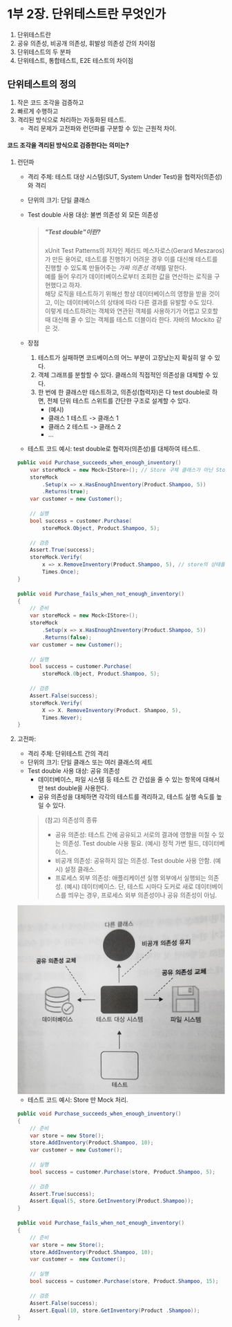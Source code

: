 # 1부 2장. 단위테스트란 무엇인가

1. 단위테스트란
2. 공유 의존성, 비공개 의존성, 휘발성 의존성 간의 차이점
3. 단위테스트의 두 분파
4. 단위테스트, 통합테스트, E2E 테스트의 차이점

## 단위테스트의 정의
1. 작은 코드 조각을 검증하고
2. 빠르게 수행하고
3. 격리된 방식으로 처리하는 자동화된 테스트.
    - 격리 문제가 고전파와 런던파를 구분할 수 있는 근원적 차이.

#### 코드 조각을 격리된 방식으로 검증한다는 의미는?
1. 런던파
    - 격리 주체: 테스트 대상 시스템(SUT, System Under Test)을 협력자(의존성)와 격리
    - 단위의 크기: 단일 클래스
    - Test double 사용 대상: 불변 의존성 외 모든 의존성
        > ##### "Test double"이란?   
        > xUnit Test Patterns의 저자인 제라드 메스자로스(Gerard Meszaros)가 만든 용어로, 테스트를 진행하기 어려운 경우 이를 대신해 테스트를 진행할 수 있도록 만들어주는 *가짜 의존성 객체*를 말한다.   
        > 예를 들어 우리가 데이터베이스로부터 조회한 값을 연산하는 로직을 구현했다고 하자.   
        > 해당 로직을 테스트하기 위해선 항상 데이터베이스의 영향을 받을 것이고, 이는 데이터베이스의 상태에 따라 다른 결과를 유발할 수도 있다.   
        > 이렇게 테스트하려는 객체와 연관된 객체를 사용하기가 어렵고 모호할 때 대신해 줄 수 있는 객체를 테스트 더블이라 한다.
        > 자바의 Mockito 같은 것.

    - 장점
      1. 테스트가 실패하면 코드베이스의 어느 부분이 고장났는지 확실히 알 수 있다.
      2. 객체 그래프를 분할할 수 있다. 클래스의 직접적인 의존성을 대체할 수 있다.
      3. 한 번에 한 클래스만 테스트하고, 의존성(협력자)은 다 test double로 하면, 전체 단위 테스트 스위트를 간단한 구조로 설계할 수 있다.
         - (예시)
         - 클래스 1 테스트 -> 클래스 1
         - 클래스 2 테스트 -> 클래스 2
         - ...

    - 테스트 코드 예시: test double로 협력자(의존성)를 대체하여 테스트.
    ```c#
    public void Purchase_succeeds_when_enough_inventory()
        var storeMock = new Mock<IStore>(); // Store 구체 클래스가 아닌 Store의 인터페이스 IStore로부터 Mock 생성. 구체 클래스에서 Mock 생성하는 것은 안티 패턴.
        storeMock
            .Setup(x => x.HasEnoughInventory(Product.Shampoo, 5))
            .Returns(true);
        var customer = new Customer();
        
        // 실행
        bool success = customer.Purchase(
            storeMock.Object, Product.Shampoo, 5);
        
        // 검증
        Assert.True(success);
        storeMock.Verify(
            x => x.RemoveInventory(Product.Shampoo, 5), // store의 상태를 확인하는 것이 아니라, customer과 store의 상호작용(메소드 호출 여부, 횟수)를 검증한다. 
            Times.Once);
    }

    public void Purchase_fails_when_not_enough_inventory()
    {
        // 준비
        var storeMock = new Mock<IStore>();
        storeMock
            .Setup(x => x.HasEnoughInventory(Product.Shampoo, 5))
            .Returns(false);
        var customer = new Customer();
        
        // 실행
        bool success = customer.Purchase(
            storeMock.0bject, Product.Shampoo, 5);
        
        // 검증
        Assert.False(success);
        storeMock.Verify(
            X => X. RemoveInventory(Product. Shampoo, 5),
            Times.Never);
    }
    ```


2. 고전파:
    - 격리 주체: 단위테스트 간의 격리
    - 단위의 크기: 단일 클래스 또는 여러 클래스의 세트
    - Test double 사용 대상: 공유 의존성
       - 데이터베이스, 파일 시스템 등 테스트 간 간섭을 줄 수 있는 항목에 대해서만 test double을 사용한다.   
       - 공유 의존성을 대체하면 각각의 테스트를 격리하고, 테스트 실행 속도를 높일 수 있다.
       > (참고) 의존성의 종류
       > - 공유 의존성: 테스트 간에 공유되고 서로의 결과에 영향을 미칠 수 있는 의존성. Test double 사용 필요. (예시) 정적 가변 필드, 데이터베이스.
       > - 비공개 의존성: 공유하지 않는 의존성. Test double 사용 안함. (예시) 설정 클래스.
       > - 프로세스 외부 의존성: 애플리케이션 실행 외부에서 실행되는 의존성. (예시) 데이터베이스. 단, 테스트 시마다 도커로 새로 데이터베이스를 띄우는 경우, 프로세스 외부 의존성이나 공유 의존성이 아님.
   
    <img src="../static/1-2_mock.jpeg" width=500>

    - 테스트 코드 예시: Store 만 Mock 처리.

    ```c#
    public void Purchase_succeeds_when_enough_inventory()
    {
        // 준비
        var store = new Store();
        store.AddInventory(Product.Shampoo, 10);
        var customer = new Customer();

        // 실행
        bool success = customer.Purchase(store, Product.Shampoo, 5);
        
        // 검증
        Assert.True(success);
        Assert.Equal(5, store.GetInventory(Product.Shampoo));
    }

    public void Purchase_fails_when_not_enough_inventory()
    {
        // 준비
        var store = new Store();
        store.AddInventory(Product.Shampoo, 10);
        var customer =  new Customer();

        // 실행
        bool success = customer.Purchase(store, Product.Shampoo, 15);
        
        // 검증
        Assert.False(success);
        Assert.Equal(10, store.GetInventory(Product .Shampoo));
    }
    ```

